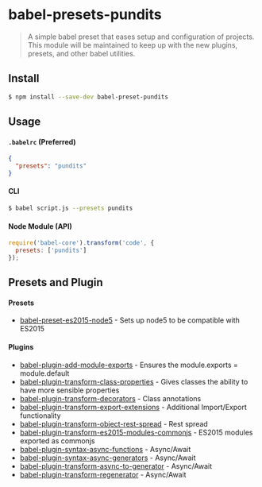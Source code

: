 # babel-presets-pundits

> A simple babel preset that eases setup and configuration of projects.  This module will be maintained to keep up with the new plugins, presets, and other babel utilities.

## Install

```sh
$ npm install --save-dev babel-preset-pundits
```


## Usage

#### `.babelrc` (Preferred)

```json
{
  "presets": "pundits"
}
```

#### CLI

```sh
$ babel script.js --presets pundits
```

#### Node Module (API)

```js
require('babel-core').transform('code', {
  presets: ['pundits']
});
```

## Presets and Plugin

#### Presets

* [babel-preset-es2015-node5](https://www.npmjs.com/package/babel-preset-es2015-node5) - Sets up node5 to be compatible with ES2015


#### Plugins

* [babel-plugin-add-module-exports](https://www.npmjs.com/package/babel-plugin-add-module-exports) - Ensures the module.exports = module.default
* [babel-plugin-transform-class-properties](http://babeljs.io/docs/plugins/transform-class-properties) - Gives classes the ability to have more sensible properties
* [babel-plugin-transform-decorators](http://babeljs.io/docs/plugins/transform-decorators) - Class annotations
* [babel-plugin-transform-export-extensions](http://babeljs.io/docs/plugins/transform-export-extensions) - Additional Import/Export functionality
* [babel-plugin-transform-object-rest-spread](http://babeljs.io/docs/plugins/transform-object-rest-spread) - Rest spread
* [babel-plugin-transform-es2015-modules-commonjs](https://www.npmjs.com/package/babel-plugin-transform-es2015-modules-commonjs) - ES2015 modules exported as commonjs
* [babel-plugin-syntax-async-functions](https://www.npmjs.com/package/babel-plugin-syntax-async-functions) - Async/Await
* [babel-plugin-syntax-async-generators](https://www.npmjs.com/package/[babel-plugin-syntax-async-generators) - Async/Await
* [babel-plugin-transform-async-to-generator](https://www.npmjs.com/package/babel-plugin-transform-async-to-generator) - Async/Await
* [babel-plugin-transform-regenerator](http://babeljs.io/docs/plugins/transform-regenerator) - Async/Await
